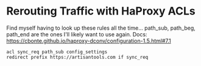 # Rerouting Traffic with HaProxy ACLs

Find myself having to look up these rules all the time...
path_sub, path_beg, path_end are the ones I'll likely want to use again.
Docs: https://cbonte.github.io/haproxy-dconv/configuration-1.5.html#7.1

```
acl sync_req path_sub config_settings
redirect prefix https://artisantools.com if sync_req
```